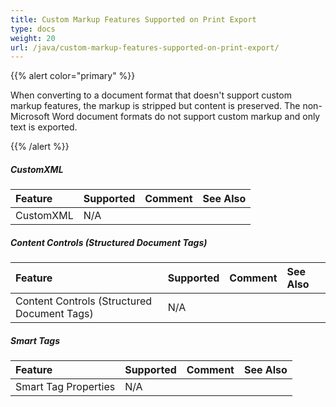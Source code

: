 ```yaml
---
title: Custom Markup Features Supported on Print Export
type: docs
weight: 20
url: /java/custom-markup-features-supported-on-print-export/
---
```


{{% alert color="primary" %}} 

When converting to a document format that doesn't support custom markup features, the markup is stripped but content is preserved. The non-Microsoft Word document formats do not support custom markup and only text is exported.

{{% /alert %}} 

##### **CustomXML**

|**Feature**|**Supported**|**Comment**|**See Also**|
| :- | :- | :- | :- |
|CustomXML |N/A | | |

##### **Content Controls (Structured Document Tags)**

|**Feature**|**Supported**|**Comment**|**See Also**|
| :- | :- | :- | :- |
|Content Controls (Structured Document Tags) |N/A | | |

##### **Smart Tags**

|**Feature**|**Supported**|**Comment**|**See Also**|
| :- | :- | :- | :- |
|Smart Tag Properties |N/A | | |

